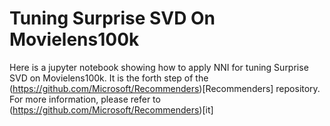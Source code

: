 # Tuning Surprise SVD On Movielens100k

Here is a jupyter notebook showing how to apply NNI for tuning Surprise SVD on Movielens100k. It is the forth step of the (https://github.com/Microsoft/Recommenders)[Recommenders] repository. For more information, please refer to (https://github.com/Microsoft/Recommenders)[it]

